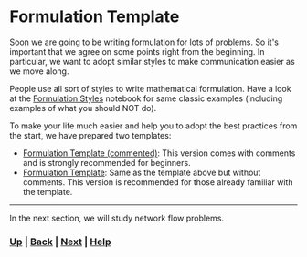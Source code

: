 # Formulation Template
Soon we are going to be writing formulation for lots of problems. So it's 
important that we agree on some points right from the beginning. In particular,
we want to adopt similar styles to make communication easier as we move along. 

People use all sort of styles to write mathematical formulation. Have a look 
at the [Formulation Styles](formulation_styles.ipynb) notebook for same 
classic examples (including examples of what you should NOT do).

To make your life much easier and help you to adopt the best practices from 
the start, we have prepared two templates:
- [Formulation Template (commented)](formulation_template_commented.ipynb): This 
  version comes with comments and is strongly recommended for beginners.
- [Formulation Template](formulation_template.ipynb): Same as the template 
  above but without comments. This version is recommended for those 
  already familiar with the template.

------------------------------------------------------------------------------

In the next section, we will study network flow problems.

### [Up][up] | [Back][back] | [Next][next] | [Help][help]

[up]: ../README.md
[back]: ../README.md
[next]: ../1_network_flow_problems/README.md
[help]: ../../0_help/README.md